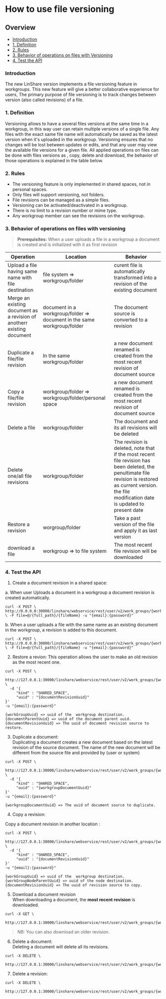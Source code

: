 # How to use file versioning

## Overview
* [Introduction](#introduction)
* [1. Definition](#1-definition)
* [2. Rules](#2-rules)
* [3. Behavior of operations on files with Versioning](#3-behavior-of-operations-on-files-with-versioning)
* [4. Test the API](#4-test-the-api)

### Introduction
The new LinShare version implements a file versioning feature in workgroups. This new feature will give a better collaborative experience for users, The primary purpose of file versioning is to track changes between version (also called revisions) of a file.


### 1. Definition
Versioning allows to have a several files versions at the same time in a workgroup, in this way user can retain multiple versions of a single file. Any files with the exact same file name  will automatically be saved as the latest version when it's uploaded in the workgroup. Versioning ensures that no changes will be lost between updates or edits, and that any user may view the available file versions for a given file.
All applied operations on files can be done with files versions as , copy, delete  and download, the behavior of those operations is explained in the table below.

### 2. Rules
* The versioning feature is only implemented in shared spaces, not in personal spaces.  
* Only files will support versioning, not folders.
* File revisions can be managed as a simple files.
* Versioning can be activated/deactivated in a workgroup.
* There is no limit to a revision number or mime type.
* Any workgroup member can see the revisions on the workgroup.


### 3. Behavior of operations on files with versioning

>**Prerequisites:** When a user uploads a file in a workgroup a document is created and is initialized with it as first revision

| Operation                                                              | Location                                                                | Behavior                                                                                                                                                                                                  |
|------------------------------------------------------------------------|-------------------------------------------------------------------------|-----------------------------------------------------------------------------------------------------------------------------------------------------------------------------------------------------------|
| Upload a file having same name with file destination                   | file system => workgroup/folder                                         | curent file is automatically  transformed into a revision of the existing document                                                                                                                        |
| Merge an existing document as a revision of anotherr existing document | document in a workgroup/folder => document in the same workgroup/folder | The document source is converted to a revision                                                                                                                                                            |
| Duplicate a file/file revision                                         | In the same workgroup/folder                                            | a new document renamed is created from the most recent revision of document source                                                                                                                        |
| Copy a file/file revision                                              | workgroup/folder => workgroup/folder/personal space                     | a new document renamed is created from the most recent revision of document source                                                                                                                        |
| Delete a file                                                          | workgroup/folder                                                        | The document and its all revisions will be deleted                                                                                                                                                        |
| Delete one/all file revisions                                          | workgroup/folder                                                        | The revision is deleted, note that if the most recent file revision has been deleted, the penultimate file revision is restored as current version. the file modification date is updated to present date |
| Restore a revision                                                     | worgroup/folder                                                         | Take a past version of the file and apply it as last version                                                                                                                                              |
| download a file                                                        | workgroup => to file system                                             | The most recent file revision will be downloaded                                                                                                                                                          |

### 4. Test the API

1. Create a document revision in a shared space:  

a. When user Uploads a document in a workgroup a document revision is created automatically.  
```
curl -X POST \
http://0.0.0.0:30000/linshare/webservice/rest/user/v2/work_groups/{workGroupUuid}/nodes \ -F file=@/{full_path}/{fileName} -u "{email}:{password}"
```
b. When a user uploads a file with the same name as an existing document in the workgroup, a revision is added to this document.
```
curl -X POST \
http://0.0.0.0:30000/linshare/webservice/rest/user/v2/work_groups/{workGroupUuid}/nodes \ -F file=@/{full_path}/{fileName} -u "{email}:{password}"
```
2. Restore a revion:
This operation allows the user to make an old revision as the most recent one.
```
curl -X POST \
  http://127.0.0.1:30000/linshare/webservice/rest/user/v2/work_groups/{workGroupUuid}/nodes/{documentParentUuid}/copy \
  -d '{
	 "kind" : "SHARED_SPACE",
	 "uuid" : "{documentRevisionUuid}"
}'
-u "{email}:{password}"

{workGroupUuid} => uuid of the  workgroup destination.
{documentParentUuid} => uuid of the document parent uuid.
{documentRevisionUuid} => The uuid of document revision source to restore.
```
3. Duplicate a document:  
Duplicating a document creates a new document based on the latest revision of the source document. The name of the new document will be different from the source file and provided by (user or system)

```
curl -X POST \
  http://127.0.0.1:30000/linshare/webservice/rest/user/v2/work_groups/{workGroupUuid}/nodes/copy \
  -d '{
	 "kind" : "SHARED_SPACE",
	 "uuid" : "{workgroupDocumentUuid}"
}'
-u "{email}:{password}"

{workgroupDocumentUuid} => The uuid of document source to duplicate.
```

4. Copy a revision:

Copy a document revision in another location  :

```
curl -X POST \
  http://127.0.0.1:30000/linshare/webservice/rest/user/v2/work_groups/{workGroupUuid}/nodes/{workGroupNodeParentUuid}/copy \
  -d '{
	 "kind" : "SHARED_SPACE",
	 "uuid" : "{documentRevisionUuid}"
}'
-u "{email}:{password}"

{workGroupUuid} => uuid of the  workgroup destination.
{workGroupNodeParentUuid} => uuid of the node destination.
{documentRevisionUuid} => The uuid of revision source to copy.
```
5. Download a document revision  
When downloading a document, the **most recent revision** is downloaded.

```
curl -X GET \
  http://127.0.0.1:30000/linshare/webservice/rest/user/v2/work_groups/{workGroupUuid}/nodes/{documentParentUuid}/download
```
> NB: You can also download an older revision.

6. Delete a document:  
Deleting a document will delete all its revisions.

```
curl -X DELETE \
  http://127.0.0.1:30000/linshare/webservice/rest/user/v2/work_groups/{workGroupUuid}/nodes/{workgroupDocumentUuid}
```
7. Delete a revision:

```
curl -X DELETE \
  http://127.0.0.1:30000/linshare/webservice/rest/user/v2/work_groups/{workGroupUuid}/nodes/{workgroupDocumentRevisionUuid}
```
